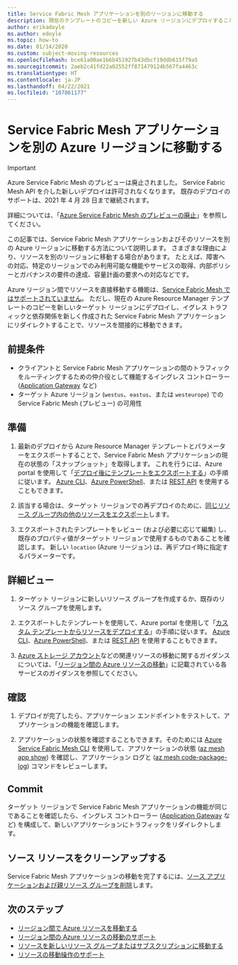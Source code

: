 ```yaml
---
title: Service Fabric Mesh アプリケーションを別のリージョンに移動する
description: 現在のテンプレートのコピーを新しい Azure リージョンにデプロイすることによって、Service Fabric Mesh リソースを移動できます。
author: erikadoyle
ms.author: edoyle
ms.topic: how-to
ms.date: 01/14/2020
ms.custom: subject-moving-resources
ms.openlocfilehash: bce61a00ae1b6b451927b43dbcf19ddb615f79a5
ms.sourcegitcommit: 2aeb2c41fd22a02552ff871479124b567fa4463c
ms.translationtype: HT
ms.contentlocale: ja-JP
ms.lasthandoff: 04/22/2021
ms.locfileid: "107861177"
---
```

# <a name="move-a-service-fabric-mesh-application-to-another-azure-region"></a>Service Fabric Mesh アプリケーションを別の Azure リージョンに移動する

> [!IMPORTANT]
> Azure Service Fabric Mesh のプレビューは廃止されました。 Service Fabric Mesh API を介した新しいデプロイは許可されなくなります。 既存のデプロイのサポートは、2021 年 4 月 28 日まで継続されます。
> 
> 詳細については、「[Azure Service Fabric Mesh のプレビューの廃止](https://azure.microsoft.com/updates/azure-service-fabric-mesh-preview-retirement/)」を参照してください。

この記事では、Service Fabric Mesh アプリケーションおよびそのリソースを別の Azure リージョンに移動する方法について説明します。 さまざまな理由により、リソースを別のリージョンに移動する場合があります。 たとえば、障害への対応、特定のリージョンでのみ利用可能な機能やサービスの取得、内部ポリシーとガバナンスの要件の達成、容量計画の要求への対応などです。

 Azure リージョン間でリソースを直接移動する機能は、[Service Fabric Mesh ではサポートされていません](../azure-resource-manager/management/move-support-resources.md#microsoftservicefabricmesh)。 ただし、現在の Azure Resource Manager テンプレートのコピーを新しいターゲット リージョンにデプロイし、イグレス トラフィックと依存関係を新しく作成された Service Fabric Mesh アプリケーションにリダイレクトすることで、リソースを間接的に移動できます。

## <a name="prerequisites"></a>前提条件

* クライアントと Service Fabric Mesh アプリケーションの間のトラフィックをルーティングするための仲介役として機能するイングレス コントローラー ([Application Gateway](../application-gateway/index.yml) など)
* ターゲット Azure リージョン (`westus`、`eastus`、または `westeurope`) での Service Fabric Mesh (プレビュー) の可用性

## <a name="prepare"></a>準備

1. 最新のデプロイから Azure Resource Manager テンプレートとパラメーターをエクスポートすることで、Service Fabric Mesh アプリケーションの現在の状態の「スナップショット」を取得します。 これを行うには、Azure portal を使用して「[デプロイ後にテンプレートをエクスポートする](../azure-resource-manager/templates/export-template-portal.md#export-template-after-deployment)」の手順に従います。 [Azure CLI](../azure-resource-manager/management/manage-resource-groups-cli.md#export-resource-groups-to-templates)、[Azure PowerShell](../azure-resource-manager/management/manage-resource-groups-powershell.md#export-resource-groups-to-templates)、または [REST API](/rest/api/resources/resourcegroups/exporttemplate) を使用することもできます。

2. 該当する場合は、ターゲット リージョンでの再デプロイのために、[同じリソース グループ内の他のリソースをエクスポート](../azure-resource-manager/templates/export-template-portal.md#export-template-from-a-resource-group)します。

3. エクスポートされたテンプレートをレビュー (および必要に応じて編集) し、既存のプロパティ値がターゲット リージョンで使用するものであることを確認します。 新しい `location` (Azure リージョン) は、再デプロイ時に指定するパラメーターです。

## <a name="move"></a>詳細ビュー

1. ターゲット リージョンに新しいリソース グループを作成するか、既存のリソース グループを使用します。

2. エクスポートしたテンプレートを使用して、Azure portal を使用して「[カスタム テンプレートからリソースをデプロイする](../azure-resource-manager/templates/deploy-portal.md#deploy-resources-from-custom-template)」の手順に従います。 [Azure CLI](../azure-resource-manager/templates/deploy-cli.md)、[Azure PowerShell](../azure-resource-manager/templates/deploy-powershell.md)、または [REST API](../azure-resource-manager/templates/deploy-rest.md) を使用することもできます。

3. [Azure ストレージ アカウント](../storage/common/storage-account-move.md)などの関連リソースの移動に関するガイダンスについては、「[リージョン間の Azure リソースの移動](../azure-resource-manager/management/move-resources-overview.md#move-resources-across-regions)」に記載されている各サービスのガイダンスを参照してください。

## <a name="verify"></a>確認

1. デプロイが完了したら、アプリケーション エンドポイントをテストして、アプリケーションの機能を確認します。

2. アプリケーションの状態を確認することもできます。そのためには [Azure Service Fabric Mesh CLI](./service-fabric-mesh-quickstart-deploy-container.md#set-up-service-fabric-mesh-cli) を使用して、アプリケーションの状態 ([az mesh app show](/cli/azure/mesh/app#az_mesh_app_show)) を確認し、アプリケーション ログと ([az mesh code-package-log](/cli/azure/mesh/code-package-log)) コマンドをレビューします。

## <a name="commit"></a>Commit

ターゲット リージョンで Service Fabric Mesh アプリケーションの機能が同じであることを確認したら、イングレス コントローラー ([Application Gateway](../application-gateway/redirect-overview.md) など) を構成して、新しいアプリケーションにトラフィックをリダイレクトします。

## <a name="clean-up-source-resources"></a>ソース リソースをクリーンアップする

Service Fabric Mesh アプリケーションの移動を完了するには、[ソース アプリケーションおよび親リソース グループを削除](../azure-resource-manager/management/delete-resource-group.md)します。

## <a name="next-steps"></a>次のステップ

* [リージョン間で Azure リソースを移動する](../azure-resource-manager/management/move-resources-overview.md#move-resources-across-regions)
* [リージョン間の Azure リソースの移動のサポート](../azure-resource-manager/management/move-support-resources.md)
* [リソースを新しいリソース グループまたはサブスクリプションに移動する](../azure-resource-manager/management/move-resource-group-and-subscription.md)
* [リソースの移動操作のサポート](../azure-resource-manager/management/move-support-resources.md
)
